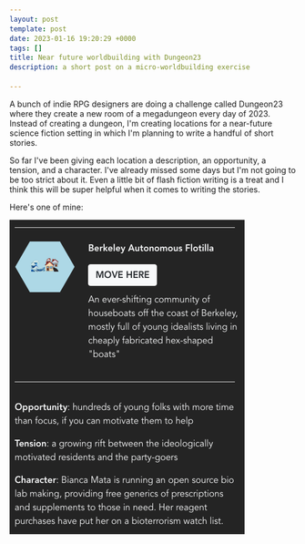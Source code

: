 ```yaml
---
layout: post
template: post
date: 2023-01-16 19:20:29 +0000
tags: []
title: Near future worldbuilding with Dungeon23
description: a short post on a micro-worldbuilding exercise

---
```

A bunch of indie RPG designers are doing a challenge called Dungeon23 where they create a new room of a megadungeon every day of 2023. Instead of creating a dungeon, I'm creating locations for a near-future science fiction setting in which I'm planning to write a handful of short stories.

So far I've been giving each location a description, an opportunity, a tension, and a character. I've already missed some days but I'm not going to be too strict about it. Even a little bit of flash fiction writing is a treat and I think this will be super helpful when it comes to writing the stories.

Here's one of mine:

![an example location: the Berkeley Autonomous Flotilla ](/images/screenshot-2023-01-15-at-11-21-43-pm.png)